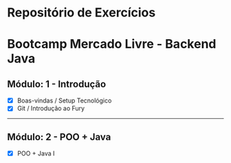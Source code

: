 # Repositório de Exercícios
# Bootcamp Mercado Livre - Backend Java

## Módulo:  1 - Introdução

- [X] Boas-vindas / Setup Tecnológico
- [X] Git / Introdução ao Fury

-------
## Módulo:  2 - POO + Java

- [X] POO + Java I

